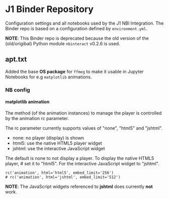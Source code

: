 # J1 Binder Repository

Configuration settings and all notebooks used by the J1 NBI Integration.
The Binder repo is based on a configuration defined by `environment.yml`.

**NOTE**: This Binder repo is deprecated because the old version of
the (old/origibal) Python module `nbinteract` v0.2.6 is used.


## apt.txt

Added the base **OS package** for `ffmeg` to make it usable in Jupyter
Notebooks for e.g `matplotlib` animations.

### NB config

#### matplotlib animation

The method (of the animation instances) to manage the
player is controlled by the animation rc parameter.

The rc parameter currently supports values of "none", "html5"
and "jshtml".

*  none:    no player (display) is shown    
*  html5:   use the native HTML5 player widget
*  jshtml:  use the interactive JavaScript widget

The default is none to not display a player. To display
the native HTML5 player, # set it to "html5". For the
interactive JavaScript widget to "jshtml".

```
rc('animation', html='html5', embed_limit='256')
# rc('animation', html='jshtml', embed_limit='512')
```

**NOTE**: The JavaScript widgets referenced to **jshtml** does currently
**not** work.
